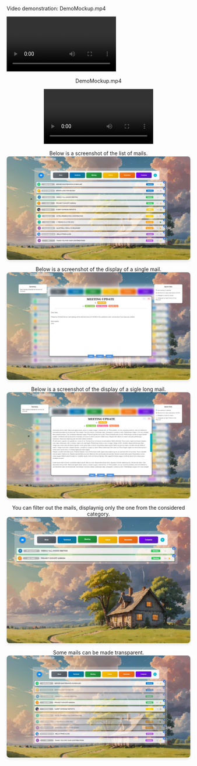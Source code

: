 <p align="center">
  
Video demonstration: DemoMockup.mp4

<video autoplay>
    <source src="DemoMockup.mp4" type="video/mp4">
    Your browser does not support the video tag.
</video>
</p>



<p align="center">
DemoMockup.mp4
</p>

<p align="center">
<video autoplay>
    <source src="DemoMockup.mp4" type="video/mp4">
    Your browser does not support the video tag.
</video>
</p>


<p align="center">
  Below is a screenshot of the  list of mails.
  <img src="Mail_List.jpg" alt="Display of mails" style="max-width: 100%; height: auto; border-radius: 8px; box-shadow: 0px 4px 6px rgba(0, 0, 0, 0.1);">
</p>


<p align="center">
Below is a screenshot of  the display of a single mail.
  <img src="DisplayMail.jpg" alt="A single message" style="max-width: 100%; height: auto; border-radius: 8px; box-shadow: 0px 4px 6px rgba(0, 0, 0, 0.1);">
</p>



<p align="center">
Below is a screenshot of  the display of a sigle long mail.
  <img src="DisplayLongMail.jpg" alt="A single long message" style="max-width: 100%; height: auto; border-radius: 8px; box-shadow: 0px 4px 6px rgba(0, 0, 0, 0.1);">
</p>


<p align="center">
    You can filter out the mails, displaynig only the one from the considered category.
    <img src="WebMailSelection.jpg" alt="A single message" style="max-width: 100%; height: auto; border-radius: 8px; box-shadow: 0px 4px 6px rgba(0, 0, 0, 0.1);">
</p>


<p align="center">
Some mails can be made transparent.   
  <img src="Mail_List__Hidden.jpg" alt="A single message" style="max-width: 100%; height: auto; border-radius: 8px; box-shadow: 0px 4px 6px rgba(0, 0, 0, 0.1);">
</p>
